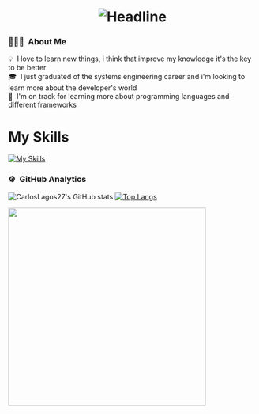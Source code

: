 <div align=center>
        <h1><img src="https://readme-typing-svg.herokuapp.com?color=%236FDA44&size=32&center=true&vCenter=true&width=600&height=50&lines=Hi+there+I'm+Carlos+%F0%9F%91%8B;Systems+Engineer;FullStack+Developer;Systems+Administrator;Data+Base+Engineer;Enthusiast" alt="Headline" /></h1>
    </div>

### 👨🏻‍💻 &nbsp;About Me
💡 &nbsp;I love to learn new things, i think that improve my knowledge it's the key to be better\
🎓 &nbsp;I just graduated of the systems engineering career and i'm looking to learn more about the developer's world\
🌱 &nbsp;I'm on track for learning more about programming languages and different frameworks

# My Skills
[![My Skills](https://skillicons.dev/icons?i=js,html,css,php,python,java,mysql,postgres,nodejs,react,vscode,windows,linux)](https://skillicons.dev)

### ⚙️ &nbsp;GitHub Analytics

![CarlosLagos27's GitHub stats](https://github-readme-stats.vercel.app/api?username=CarlosLagos27&hide=issues&show_icons=true&theme=gotham)
[![Top Langs](https://github-readme-stats.vercel.app/api/top-langs/?username=CarlosLagos27&layout=compact&theme=gotham)](https://github.com/anuraghazra/github-readme-stats)

<a href="https://wakatime.com"><img src="https://wakatime.com/share/@CarlosLagos27/79cd408d-2c54-421e-aef3-ef0007369468.png" width = 400px /></a>

